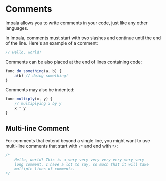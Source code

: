 # Comments
Impala allows you to write comments in your code, just like any other languages.

In Impala, comments must start with two slashes and continue until the end of the line. Here's an example of a comment:
```js
// Hello, world!
```

Comments can be also placed at the end of lines containing code:
```js
func do_something(a, b) {
    a(b) // doing something!
}
```

Comments may also be indented:
```js
func multiply(x, y) {
    // multiplying x by y
    x * y
}
```

## Multi-line Comment
For comments that extend beyond a single line, you might want to use multi-line comments that start with `/*` and end with `*/`:
```js
/*
    Hello, world! This is a very very very very very very very
    long comment. I have a lot to say, so much that it will take 
    multiple lines of comments.
*/
```
